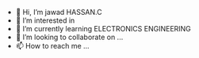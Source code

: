 - 👋 Hi, I’m jawad HASSAN.C
- 👀 I’m interested in 
- 🌱 I’m currently learning ELECTRONICS ENGINEERING
- 💞️ I’m looking to collaborate on ...
- 📫 How to reach me ...

<!---
cmjawadhassan/cmjawadhassan is a ✨ special ✨ repository because its `README.md` (this file) appears on your GitHub profile.
You can click the Preview link to take a look at your changes.
--->

